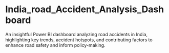 # India_road_Accident_Analysis_Dashboard
An insightful Power BI dashboard analyzing road accidents in India, highlighting key trends, accident hotspots, and contributing factors to enhance road safety and inform policy-making.
